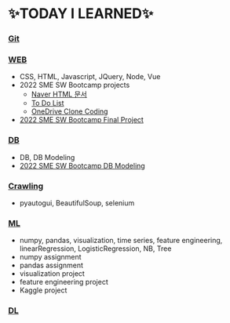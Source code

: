 # :sparkles:TODAY I LEARNED:sparkles:

### [Git](https://github.com/Chaewon-Leee/TIL/tree/main/GIT)

### [WEB](https://github.com/Chaewon-Leee/TIL/tree/main/WEB)

- CSS, HTML, Javascript, JQuery, Node, Vue
- 2022 SME SW Bootcamp projects
  - [Naver HTML 문서](https://github.com/Chaewon-Leee/TIL/tree/main/WEB/SME_SW_Bootcamp/Naver)
  - [To Do List](https://github.com/Chaewon-Leee/TIL/tree/main/WEB/SME_SW_Bootcamp/Todolist)
  - [OneDrive Clone Coding](https://github.com/Chaewon-Leee/TIL/tree/main/WEB/SME_SW_Bootcamp/onedrive)
- [2022 SME SW Bootcamp Final Project](https://github.com/Chaewon-Leee/PROJECT_DDAOM)

### [DB](https://github.com/Chaewon-Leee/TIL/tree/main/DB)

- DB, DB Modeling
- [2022 SME SW Bootcamp DB Modeling](https://github.com/Chaewon-Leee/TIL/tree/main/DB/DB_modeling)

### [Crawling](https://github.com/Chaewon-Leee/TIL/tree/main/CRAWLING)

- pyautogui, BeautifulSoup, selenium

### [ML](https://github.com/Chaewon-Leee/TIL/tree/main/ML)

- numpy, pandas, visualization, time series, feature engineering, linearRegression, LogisticRegression, NB, Tree
- numpy assignment
- pandas assignment
- visualization project
- feature engineering project
- Kaggle project

### [DL](https://github.com/Chaewon-Leee/TIL/tree/main/DL)
